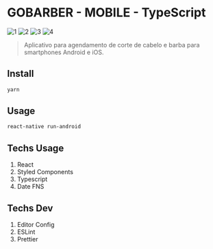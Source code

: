 # GOBARBER - MOBILE - TypeScript

![1](https://img.shields.io/badge/16.11.0-React-blue?style=flat-square&logo=react)
![2](https://img.shields.io/badge/0.62.2-React%20Native-purple?style=flat-square&logo=react)
![3](https://img.shields.io/badge/1.38.0-Visual%20Code-orange?style=flat-square&logo=visual-studio-code)
![4](https://img.shields.io/badge/1.17.3-Yarn-lightblue?style=flat-square&logo=yarn)

> Aplicativo para agendamento de corte de cabelo e barba para smartphones Android e iOS.

## Install

```sh
yarn
```

## Usage

```sh
react-native run-android
```

## Techs Usage

1. React
2. Styled Components
3. Typescript
4. Date FNS

## Techs Dev

1. Editor Config
2. ESLint
3. Prettier
